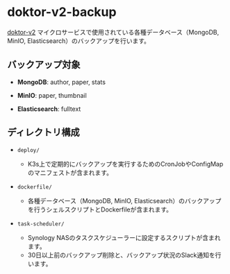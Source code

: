 # doktor-v2-backup

[doktor-v2](https://github.com/cdsl-research/doktor-v2) マイクロサービスで使用されている各種データベース（MongoDB, MinIO, Elasticsearch）のバックアップを行います。

## バックアップ対象

- **MongoDB**: author, paper, stats

- **MinIO**: paper, thumbnail

- **Elasticsearch**: fulltext

## ディレクトリ構成

- `deploy/`
    - K3s上で定期的にバックアップを実行するためのCronJobやConfigMapのマニフェストが含まれます。

- `dockerfile/`
    - 各種データベース（MongoDB, MinIO, Elasticsearch）のバックアップを行うシェルスクリプトとDockerfileが含まれます。

- `task-scheduler/`
    - Synology NASのタスクスケジューラーに設定するスクリプトが含まれます。
    - 30日以上前のバックアップ削除と、バックアップ状況のSlack通知を行います。